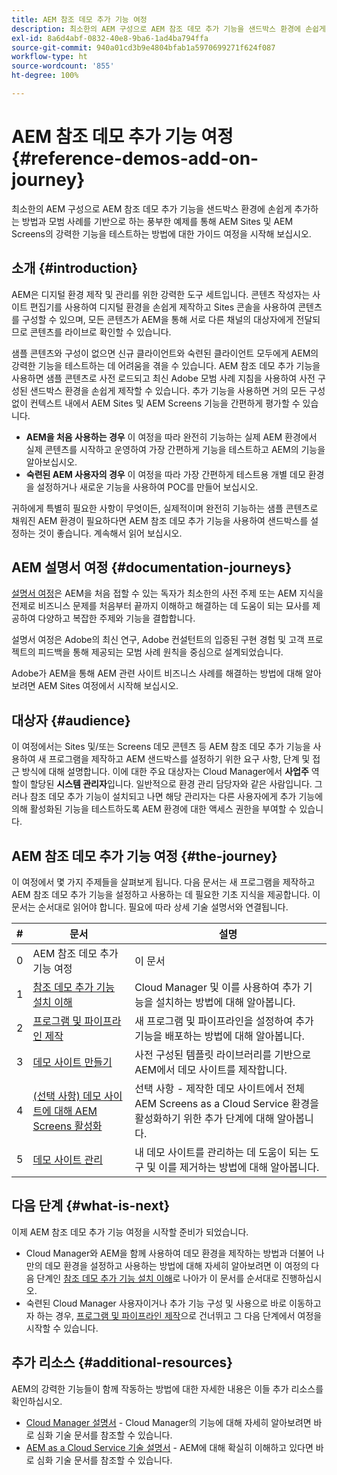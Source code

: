 ```yaml
---
title: AEM 참조 데모 추가 기능 여정
description: 최소한의 AEM 구성으로 AEM 참조 데모 추가 기능을 샌드박스 환경에 손쉽게 추가하는 방법과 모범 사례를 기반으로 하는 풍부한 예제를 통해 AEM의 강력한 기능을 테스트하는 방법에 대한 가이드 여정을 시작해 보십시오.
exl-id: 8a6d4abf-0832-40e8-9ba6-1ad4ba794ffa
source-git-commit: 940a01cd3b9e4804bfab1a5970699271f624f087
workflow-type: ht
source-wordcount: '855'
ht-degree: 100%

---
```


# AEM 참조 데모 추가 기능 여정 {#reference-demos-add-on-journey}

최소한의 AEM 구성으로 AEM 참조 데모 추가 기능을 샌드박스 환경에 손쉽게 추가하는 방법과 모범 사례를 기반으로 하는 풍부한 예제를 통해 AEM Sites 및 AEM Screens의 강력한 기능을 테스트하는 방법에 대한 가이드 여정을 시작해 보십시오.

## 소개 {#introduction}

AEM은 디지털 환경 제작 및 관리를 위한 강력한 도구 세트입니다. 콘텐츠 작성자는 사이트 편집기를 사용하여 디지털 환경을 손쉽게 제작하고 Sites 콘솔을 사용하여 콘텐츠를 구성할 수 있으며, 모든 콘텐츠가 AEM을 통해 서로 다른 채널의 대상자에게 전달되므로 콘텐츠를 라이브로 확인할 수 있습니다.

샘플 콘텐츠와 구성이 없으면 신규 클라이언트와 숙련된 클라이언트 모두에게 AEM의 강력한 기능을 테스트하는 데 어려움을 겪을 수 있습니다. AEM 참조 데모 추가 기능을 사용하면 샘플 콘텐츠로 사전 로드되고 최신 Adobe 모범 사례 지침을 사용하여 사전 구성된 샌드박스 환경을 손쉽게 제작할 수 있습니다. 추가 기능을 사용하면 거의 모든 구성 없이 컨텍스트 내에서 AEM Sites 및 AEM Screens 기능을 간편하게 평가할 수 있습니다.

* **AEM을 처음 사용하는 경우** 이 여정을 따라 완전히 기능하는 실제 AEM 환경에서 실제 콘텐츠를 시작하고 운영하여 가장 간편하게 기능을 테스트하고 AEM의 기능을 알아보십시오.
* **숙련된 AEM 사용자의 경우** 이 여정을 따라 가장 간편하게 테스트용 개별 데모 환경을 설정하거나 새로운 기능을 사용하여 POC를 만들어 보십시오.

귀하에게 특별히 필요한 사항이 무엇이든, 실제적이며 완전히 기능하는 샘플 콘텐츠로 채워진 AEM 환경이 필요하다면 AEM 참조 데모 추가 기능을 사용하여 샌드박스를 설정하는 것이 좋습니다. 계속해서 읽어 보십시오.

## AEM 설명서 여정 {#documentation-journeys}

[설명서 여정](/help/journey-documentation/documentation-journeys.md)은 AEM을 처음 접할 수 있는 독자가 최소한의 사전 주제 또는 AEM 지식을 전제로 비즈니스 문제를 처음부터 끝까지 이해하고 해결하는 데 도움이 되는 묘사를 제공하여 다양하고 복잡한 주제와 기능을 결합합니다.

설명서 여정은 Adobe의 최신 연구, Adobe 컨설턴트의 입증된 구현 경험 및 고객 프로젝트의 피드백을 통해 제공되는 모범 사례 원칙을 중심으로 설계되었습니다.

Adobe가 AEM을 통해 AEM 관련 사이트 비즈니스 사례를 해결하는 방법에 대해 알아보려면 AEM Sites 여정에서 시작해 보십시오.

## 대상자 {#audience}

이 여정에서는 Sites 및/또는 Screens 데모 콘텐츠 등 AEM 참조 데모 추가 기능을 사용하여 새 프로그램을 제작하고 AEM 샌드박스를 설정하기 위한 요구 사항, 단계 및 접근 방식에 대해 설명합니다. 이에 대한 주요 대상자는 Cloud Manager에서 **사업주** 역할이 할당된 **시스템 관리자**&#x200B;입니다. 일반적으로 환경 관리 담당자와 같은 사람입니다. 그러나 참조 데모 추가 기능이 설치되고 나면 해당 관리자는 다른 사용자에게 추가 기능에 의해 활성화된 기능을 테스트하도록 AEM 환경에 대한 액세스 권한을 부여할 수 있습니다.

## AEM 참조 데모 추가 기능 여정 {#the-journey}

이 여정에서 몇 가지 주제들을 살펴보게 됩니다. 다음 문서는 새 프로그램을 제작하고 AEM 참조 데모 추가 기능을 설정하고 사용하는 데 필요한 기초 지식을 제공합니다. 이 문서는 순서대로 읽어야 합니다. 필요에 따라 상세 기술 설명서와 연결됩니다.

| # | 문서 | 설명 |
|---|---|---|
| 0 | AEM 참조 데모 추가 기능 여정 | 이 문서 |
| 1 | [참조 데모 추가 기능 설치 이해](installation.md) | Cloud Manager 및 이를 사용하여 추가 기능을 설치하는 방법에 대해 알아봅니다. |
| 2 | [프로그램 및 파이프라인 제작](create-program.md) | 새 프로그램 및 파이프라인을 설정하여 추가 기능을 배포하는 방법에 대해 알아봅니다. |
| 3 | [데모 사이트 만들기](create-site.md) | 사전 구성된 템플릿 라이브러리를 기반으로 AEM에서 데모 사이트를 제작합니다. |
| 4 | [(선택 사항) 데모 사이트에 대해 AEM Screens 활성화](screens.md) | 선택 사항 - 제작한 데모 사이트에서 전체 AEM Screens as a Cloud Service 환경을 활성화하기 위한 추가 단계에 대해 알아봅니다. |
| 5 | [데모 사이트 관리](manage.md) | 내 데모 사이트를 관리하는 데 도움이 되는 도구 및 이를 제거하는 방법에 대해 알아봅니다. |

## 다음 단계 {#what-is-next}

이제 AEM 참조 데모 추가 기능 여정을 시작할 준비가 되었습니다.

* Cloud Manager와 AEM을 함께 사용하여 데모 환경을 제작하는 방법과 더불어 나만의 데모 환경을 설정하고 사용하는 방법에 대해 자세히 알아보려면 이 여정의 다음 단계인 [참조 데모 추가 기능 설치 이해](installation.md)로 나아가 이 문서를 순서대로 진행하십시오.
* 숙련된 Cloud Manager 사용자이거나 추가 기능 구성 및 사용으로 바로 이동하고자 하는 경우, [프로그램 및 파이프라인 제작](create-program.md)으로 건너뛰고 그 다음 단계에서 여정을 시작할 수 있습니다.

## 추가 리소스 {#additional-resources}

AEM의 강력한 기능들이 함께 작동하는 방법에 대한 자세한 내용은 이들 추가 리소스를 확인하십시오.

* [Cloud Manager 설명서](https://experienceleague.adobe.com/docs/experience-manager-cloud-service/onboarding/onboarding-concepts/cloud-manager-introduction.html) - Cloud Manager의 기능에 대해 자세히 알아보려면 바로 심화 기술 문서를 참조할 수 있습니다.
* [AEM as a Cloud Service 기술 설명서](https://experienceleague.adobe.com/docs/experience-manager-cloud-service.html) - AEM에 대해 확실히 이해하고 있다면 바로 심화 기술 문서를 참조할 수 있습니다.
